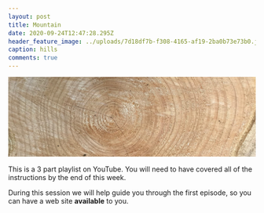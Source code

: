 ```yaml
---
layout: post
title: Mountain
date: 2020-09-24T12:47:28.295Z
header_feature_image: ../uploads/7d18df7b-f308-4165-af19-2ba0b73e73b0.jpg
caption: hills
comments: true
---
```

![Piece of wood](../uploads/log.jpg "Piece of wood")

This is a 3 part playlist on YouTube. You will need to have covered all of the instructions by the end of this week.

During this session we will help guide you through the first episode, so you can have a web site **available** to you.